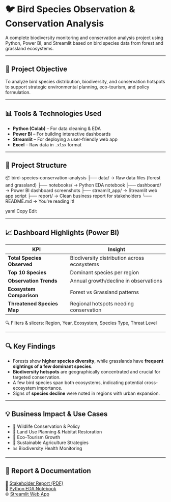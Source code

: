 # 🐦 Bird Species Observation & Conservation Analysis

A complete biodiversity monitoring and conservation analysis project using Python, Power BI, and Streamlit based on bird species data from forest and grassland ecosystems.

---

## 📌 Project Objective

To analyze bird species distribution, biodiversity, and conservation hotspots to support strategic environmental planning, eco-tourism, and policy formulation.

---

## 📊 Tools & Technologies Used

- **Python (Colab)** – For data cleaning & EDA
- **Power BI** – For building interactive dashboards
- **Streamlit** – For deploying a user-friendly web app
- **Excel** – Raw data in `.xlsx` format

---

## 📁 Project Structure

📦 bird-species-conservation-analysis
├── data/ → Raw data files (forest and grassland)
├── notebooks/ → Python EDA notebook
├── dashboard/ → Power BI dashboard screenshots
├── streamlit_app/ → Streamlit web app script
├── report/ → Clean business report for stakeholders
└── README.md → You're reading it!

yaml
Copy
Edit

---

## 📈 Dashboard Highlights (Power BI)

| KPI | Insight |
|-----|---------|
| **Total Species Observed** | Biodiversity distribution across ecosystems |
| **Top 10 Species** | Dominant species per region |
| **Observation Trends** | Annual growth/decline in observations |
| **Ecosystem Comparison** | Forest vs Grassland patterns |
| **Threatened Species Map** | Regional hotspots needing conservation |

🔍 Filters & slicers: Region, Year, Ecosystem, Species Type, Threat Level

---

## 🔍 Key Findings

- Forests show **higher species diversity**, while grasslands have **frequent sightings of a few dominant species**.
- **Biodiversity hotspots** are geographically concentrated and crucial for targeted conservation.
- A few bird species span both ecosystems, indicating potential cross-ecosystem importance.
- Signs of **species decline** were noted in regions with urban expansion.

---

## 💡 Business Impact & Use Cases

- 🐾 Wildlife Conservation & Policy
- 🧭 Land Use Planning & Habitat Restoration
- 📸 Eco-Tourism Growth
- 🌱 Sustainable Agriculture Strategies
- 📊 Biodiversity Health Monitoring

---

## 📃 Report & Documentation

📎 [Stakeholder Report (PDF)](report/Bird_Species_Stakeholder_Report.pdf)  
📓 [Python EDA Notebook](notebooks/bird_species_analysis_colab.ipynb)  
🌐 [Streamlit Web App](#) 
